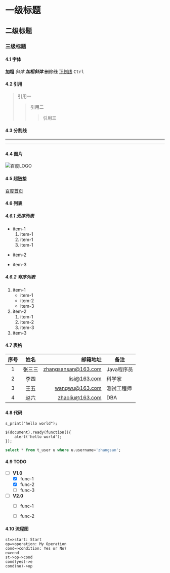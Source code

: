 # 一级标题
## 二级标题
### 三级标题

#### 4.1 字体
**加粗**
*斜体*
***加粗斜体***
~~删除线~~
<u>下划线</u>
<kbd>Ctrl</kbd>

#### 4.2 引用
>引用一
>>引用二
>>>引用三

#### 4.3 分割线
---
***

#### 4.4 图片
![百度LOGO](https://www.baidu.com/img/bd_logo1.png "百度图片")


#### 4.5 超链接
[百度首页](https://www.baidu.com "欢迎访问百度首页！")


#### 4.6 列表
##### 4.6.1 无序列表
- item-1
    1. item-1
    2. item-1
    3. item-1
+ item-2
* item-3
##### 4.6.2 有序列表
1. item-1
    - item-1
    - item-2
    - item-3
2. item-2
    1. item-1
    2. item-2
    3. item-3
3. item-3

#### 4.7 表格
序号|姓名|邮箱地址|备注
:-:|:-:|-:|-
1|张三三|zhangsansan@163.com|Java程序员
2|李四|lisi@163.com|科学家
3|王五|wangwu@163.com|测试工程师
4|赵六|zhaoliu@163.com|DBA

#### 4.8 代码
`s_print("hello world");`

```javascrpt
$(document).ready(function(){
    alert('hello world');
});
```

```sql
select * from t_user u where u.username='zhangsan';
```

#### 4.9 TODO
- [ ] **V1.0**
    - [x] func-1
    - [x] func-2
    - [ ] func-3
- [ ] **V2.0**
    - [ ] func-1
    - [ ] func-2


#### 4.10 流程图
```flow
st=>start: Start
op=>operation: My Operation
cond=>condition: Yes or No?
e=>end
st->op->cond
cond(yes)->e
cond(no)->op
```

